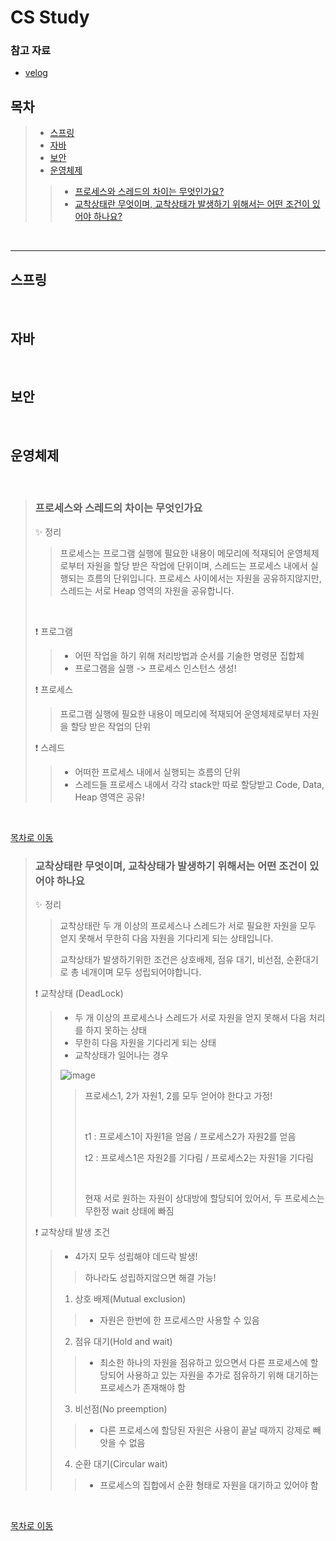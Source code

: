 # **CS Study**

### 참고 자료

- [velog](https://velog.io/@minsgy/%EB%B0%B1%EC%97%94%EB%93%9C-%EA%B0%9C%EB%B0%9C%EC%9E%90-%EB%A9%B4%EC%A0%91%ED%95%99%EC%8A%B5%EB%82%B4%EC%9A%A9)

## 목차

>- [스프링](#스프링)
>- [자바](#자바)
>- [보안](#보안)
>- [운영체제](#운영체제)
>>- [프로세스와 스레드의 차이는 무엇인가요?](#프로세스와-스레드의-차이는-무엇인가요)
>>- [교착상태란 무엇이며, 교착상태가 발생하기 위해서는 어떤 조건이 있어야 하나요?](#교착상태란-무엇이며,-교착상태가-발생하기-위해서는-어떤-조건이-있어야-하나요)

<br>

---

## 스프링

<br>

## 자바

<br>

## 보안

<br>

## 운영체제

<br>

> ### 프로세스와 스레드의 차이는 무엇인가요
>
>    
>
> ✨ 정리
>
> > 프로세스는 프로그램 실행에 필요한 내용이 메모리에 적재되어 운영체제로부터 자원을 할당 받은 작업에 단위이며, 스레드는 프로세스 내에서 실행되는 흐름의 단위입니다. 프로세스 사이에서는 자원을 공유하지않지만, 스레드는 서로 Heap 영역의 자원을 공유합니다.
>
> ​    
>
> ❗ 프로그램
>
> > - 어떤 작업을 하기 위해 처리방법과 순서를 기술한 명령문 집합체
> > - 프로그램을 실행 -> 프로세스 인스턴스 생성!
>
>    
>
> ❗ 프로세스
>
> > 프로그램 실행에 필요한 내용이 메모리에 적재되어 운영체제로부터 자원을 할당 받은 작업의 단위
>
>    
>
>
> ❗ 스레드
>
> > - 어떠한 프로세스 내에서 실행되는 흐름의 단위
> > - 스레드들 프로세스 내에서 각각 stack만 따로 할당받고 Code, Data, Heap 영역은 공유!



<br>

   

[목차로 이동](#목차)



> ### 교착상태란 무엇이며, 교착상태가 발생하기 위해서는 어떤 조건이 있어야 하나요
>
>    
>
>
> ✨ 정리
>
> > 교착상태란 두 개 이상의 프로세스나 스레드가 서로 필요한 자원을 모두 얻지 못해서 무한히 다음 자원을 기다리게 되는 상태입니다. 
> >
> > 교착상태가 발생하기위한 조건은 상호배제, 점유 대기, 비선점, 순환대기로 총 네개이며 모두 성립되어야합니다. 
>
>    
>
>
> ❗ 교착상태 (DeadLock)
>
> > - 두 개 이상의 프로세스나 스레드가 서로 자원을 얻지 못해서 다음 처리를 하지 못하는 상태
> > - 무한히 다음 자원을 기다리게 되는 상태
> > - 교착상태가 일어나는 경우
> >
> > ![image](https://user-images.githubusercontent.com/63089631/197149839-04219b2b-fd25-44b1-a322-7130220883e2.png)
> >
> > > 프로세스1, 2가 자원1, 2를 모두 얻어야 한다고 가정!
> > >
> > > ​    
> > >
> > > t1 : 프로세스1이 자원1을 얻음 / 프로세스2가 자원2를 얻음
> > >
> > > t2 : 프로세스1은 자원2를 기다림 / 프로세스2는 자원1을 기다림
> > >
> > > ​    
> > >
> > > 현재 서로 원하는 자원이 상대방에 할당되어 있어서, 두 프로세스는 무한정 wait 상태에 빠짐
>
>    
>
>
> ❗ 교착상태 발생 조건
>
> >- 4가지 모두 성립해야 데드락 발생!
> >
> >> 하나라도 성립하지않으면 해결 가능!
> >>
> >>    
> >
> >1. 상호 배제(Mutual exclusion)
> >
> >> - 자원은 한번에 한 프로세스만 사용할 수 있음
> >
> >2. 점유 대기(Hold and wait)
> >
> >> - 최소한 하나의 자원을 점유하고 있으면서 다른 프로세스에 할당되어 사용하고 있는 자원을 추가로 점유하기 위해 대기하는 프로세스가 존재해야 함
> >
> >3. 비선점(No preemption)
> >
> >> - 다른 프로세스에 할당된 자원은 사용이 끝날 때까지 강제로 빼앗을 수 없음
> >
> >4. 순환 대기(Circular wait)
> >
> >> - 프로세스의 집합에서 순환 형태로 자원을 대기하고 있어야 함



<br>

   

[목차로 이동](#목차)




